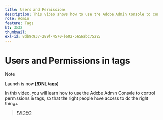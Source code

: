 ```yaml
---
title: Users and Permissions
description: This video shows how to use the Adobe Admin Console to control permissions in tags, so that the right people have access to do the right things.
role: Admin
feature: Tags
kt: 3532
thumbnail:
exl-id: 8db9d937-289f-4570-b602-5656abc75295
---
```

# Users and Permissions in tags

>[!NOTE]
>
> Launch is now **[!DNL tags]**

In this video, you will learn how to use the Adobe Admin Console to control permissions in tags, so that the right people have access to do the right things.

>[!VIDEO](https://video.tv.adobe.com/v/28734/?quality=12&learn=on)

